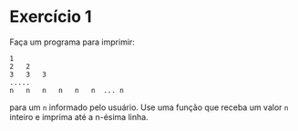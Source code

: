 # Exercício 1

Faça um programa para imprimir:

```
1
2   2
3   3   3
.....
n   n   n   n   n   n  ... n
```

para um `n` informado pelo usuário. Use uma função que receba um valor `n` inteiro e imprima até a n-ésima linha.
